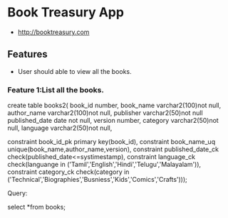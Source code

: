 # Book Treasury App
* http://booktreasury.com

## Features
* User should able to view all the books.

### Feature 1:List all the books.

create table books2(
book_id number,
book_name varchar2(100)not null,
author_name varchar2(100)not null,
publisher varchar2(50)not null
published_date date not null,
version number,
category varchar2(50)not null,
language varchar2(50)not null,

constraint book_id_pk primary key(book_id),
constraint book_name_uq unique(book_name,author_name,version),
constraint published_date_ck check(published_date<=systimestamp),
constraint language_ck check(languange in ('Tamil','English','Hindi','Telugu','Malayalam')),
constraint category_ck check(category in ('Technical','Biographies','Busniess','Kids','Comics','Crafts')));

Query:

select *from books;
